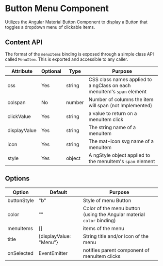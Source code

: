 # Button Menu Component

Utilizes the Angular Material Button Component to display a Button that toggles a dropdown menu of clickable items.

## Content API

The format of the `menuItems` binding is exposed through a simple class API called `MenuItem`. This is exported and accessible to any caller.

| Attribute    | Optional | Type    | Purpose                                                                |
| ------------ | -------  | ------- | ---------------------------------------------------------------------- |
| css          | Yes      | string  | CSS class names applied to a ngClass on each menuItem's `span` element |
| colspan      | No       | number  | Number of columns the item will span (not Implemented)                 |
| clickValue   | Yes      | string  | a value to return on a menuItem click                                  |
| displayValue | Yes      | string  | The string name of a menuItem                                          |
| icon         | Yes      | string  | The mat-icon svg name of a menuItem                                    |
| style        | Yes      | object  | A ngStyle object applied to the menuItem's `span` element              |

## Options

| Option      | Default                | Purpose                                                               |
| ------------| ---------------------- | --------------------------------------------------------------------- |
| buttonStyle | "b"                    | Style of menu Button                                                  |
| color       | ""                     | Color of the menu button (using the Angular material `color` binding) |
| menuItems   | []                     | items of the menu                                                     |
| title       | {displayValue: "Menu"} | String title and/or Icon of the menu                                  |
| onSelected  | EventEmitter           | notifies parent component of menuItem clicks                          |
